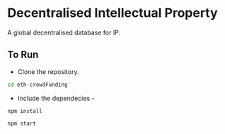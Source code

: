 # Decentralised Intellectual Property 
A global decentralised database for IP.

## To Run 
* Clone the repository.  
 ``` bash
 cd eth-crowdFunding
 ```
* Include the dependecies - 
``` node
npm install
```
``` node
npm start
```
